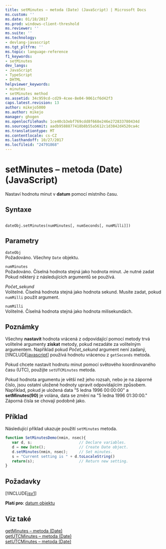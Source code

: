 ```yaml
---
title: setMinutes – metoda (Date) (JavaScript) | Microsoft Docs
ms.custom: ''
ms.date: 01/18/2017
ms.prod: windows-client-threshold
ms.reviewer: ''
ms.suite: ''
ms.technology:
- devlang-javascript
ms.tgt_pltfrm: ''
ms.topic: language-reference
f1_keywords:
- setMinutes
dev_langs:
- JavaScript
- TypeScript
- DHTML
helpviewer_keywords:
- minutes
- setMinutes method
ms.assetid: 34c959cd-cd29-4cee-8e04-9061cf6d42f3
caps.latest.revision: 13
author: mikejo5000
ms.author: mikejo
manager: ghogen
ms.openlocfilehash: 1ce40cb3ebf769cdd8f668e246e272833780434d
ms.sourcegitcommit: aadb9588877418b8b55a5612c1d3842d4520ca4c
ms.translationtype: MT
ms.contentlocale: cs-CZ
ms.lasthandoff: 10/27/2017
ms.locfileid: "24791868"
---
```

# <a name="setminutes-method-date-javascript"></a>setMinutes – metoda (Date) (JavaScript)
Nastaví hodnotu minut v **datum** pomocí místního času.  
  
## <a name="syntax"></a>Syntaxe  
  
```  
  
dateObj.setMinutes(numMinutes[, numSeconds[, numMilli]])   
```  
  
## <a name="parameters"></a>Parametry  
 `dateObj`  
 Požadováno. Všechny `Date` objektu.  
  
 `numMinutes`  
 Požadováno. Číselná hodnota stejná jako hodnota minut. Je nutné zadat Pokud některý z následujících argumentů se používá.  
  
 *Počet_sekund*  
 Volitelné. Číselná hodnota stejná jako hodnota sekund. Musíte zadat, pokud `numMilli` použit argument.  
  
 `numMilli`  
 Volitelné. Číselná hodnota stejná jako hodnota milisekundách.  
  
## <a name="remarks"></a>Poznámky  
 Všechny **nastavit** hodnota vrácená z odpovídající pomocí metody trvá volitelné argumenty **získat** metody, pokud nezadáte za volitelným argumentem. Například pokud *Počet_sekund* argument není zadaný, [!INCLUDE[javascript](../../javascript/includes/javascript-md.md)] používá hodnotu vrácenou z `getSeconds` metoda.  
  
 Pokud chcete nastavit hodnotu minut pomocí světového koordinovaného času (UTC), použijte `setUTCMinutes` metoda.  
  
 Pokud hodnota argumentu je větší než jeho rozsah, nebo je na záporné číslo, jsou ostatní uložené hodnoty upravit odpovídajícím způsobem. Například, pokud je uložená data "5 ledna 1996 00:00:00" a **setMinutes(90)** je volána, data se změní na "5 ledna 1996 01:30:00." Záporná čísla se chovají podobně jako.  
  
## <a name="example"></a>Příklad  
 Následující příklad ukazuje použití `setMinutes` metoda.  
  
```JavaScript  
function SetMinutesDemo(nmin, nsec){  
   var d, s;                     // Declare variables.  
   d = new Date();               // Create Date object.  
   d.setMinutes(nmin, nsec);     // Set minutes.  
   s = "Current setting is " + d.toLocaleString()   
   return(s);                    // Return new setting.  
}  
```  
  
## <a name="requirements"></a>Požadavky  
 [!INCLUDE[jsv1](../../javascript/misc/includes/jsv1-md.md)]  
  
 **Platí pro**: [datum objektu](../../javascript/reference/date-object-javascript.md)  
  
## <a name="see-also"></a>Viz také  
 [getMinutes – metoda (Date)](../../javascript/reference/getminutes-method-date-javascript.md)   
 [getUTCMinutes – metoda (Date)](../../javascript/reference/getutcminutes-method-date-javascript.md)   
 [setUTCMinutes – metoda (Date)](../../javascript/reference/setutcminutes-method-date-javascript.md)